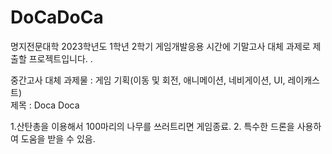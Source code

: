 <h1>DoCaDoCa</h1>
<p>명지전문대학 2023학년도 1학년 2학기 게임개발응용 시간에 기말고사 대체 과제로 제출할 프로젝트입니다.
.</p>

중간고사 대체 과제물 : 게임 기획(이동 및 회전, 애니메이션, 네비게이션, UI, 레이캐스트)<br>
제목 : Doca Doca<br>

1.산탄총을 이용해서 100마리의 나무를 쓰러트리면 게임종료.
2. 특수한 드론을 사용하여 도움을 받을 수 있음.
